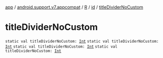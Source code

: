 [app](../../../index.md) / [android.support.v7.appcompat](../../index.md) / [R](../index.md) / [id](index.md) / [titleDividerNoCustom](.)

# titleDividerNoCustom

`static val titleDividerNoCustom: `[`Int`](https://kotlinlang.org/api/latest/jvm/stdlib/kotlin/-int/index.html)
`static val titleDividerNoCustom: `[`Int`](https://kotlinlang.org/api/latest/jvm/stdlib/kotlin/-int/index.html)
`static val titleDividerNoCustom: `[`Int`](https://kotlinlang.org/api/latest/jvm/stdlib/kotlin/-int/index.html)
`static val titleDividerNoCustom: `[`Int`](https://kotlinlang.org/api/latest/jvm/stdlib/kotlin/-int/index.html)